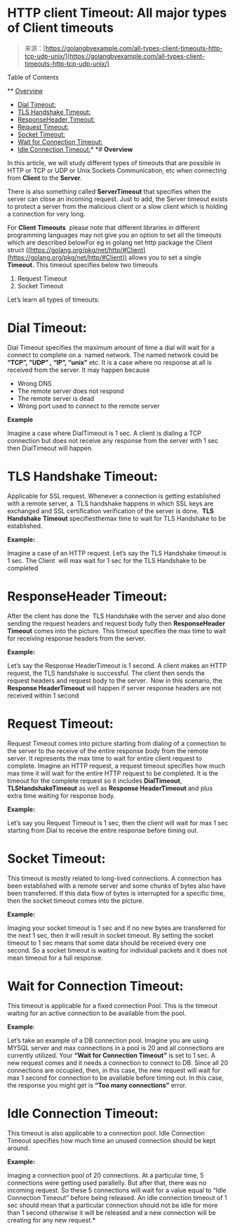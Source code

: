 <!--yml
category: 未分类
date: 2024-10-13 06:07:11
-->

# HTTP client Timeout: All major types of Client timeouts

> 来源：[https://golangbyexample.com/all-types-client-timeouts-http-tcp-udp-unix/](https://golangbyexample.com/all-types-client-timeouts-http-tcp-udp-unix/)

Table of Contents

 **   [Overview](#Overview "Overview")
*   [Dial Timeout:](#Dial_Timeout "Dial Timeout:")
*   [TLS Handshake Timeout:](#TLS_Handshake_Timeout "TLS Handshake Timeout:")
*   [ResponseHeader Timeout:](#ResponseHeader_Timeout "ResponseHeader Timeout:")
*   [Request Timeout:](#Request_Timeout "Request Timeout:")
*   [Socket Timeout:](#Socket_Timeout "Socket Timeout: ")
*   [Wait for Connection Timeout:](#Wait_for_Connection_Timeout "Wait for Connection Timeout:")
*   [Idle Connection Timeout:](#Idle_Connection_Timeout "Idle Connection Timeout:")*  *# **Overview**

In this article, we will study different types of timeouts that are possible in HTTP or TCP or UDP or Unix Sockets Communication, etc when connecting from **Client** to the **Server**.

There is also something called **ServerTimeout** that specifies when the server can close an incoming request. Just to add, the Server timeout exists to protect a server from the malicious client or a slow client which is holding a connection for very long.

For **Client Timeouts**  please note that different libraries in different programming languages may not give you an option to set all the timeouts which are described belowFor eg in golang net http package the Client struct ([https://golang.org/pkg/net/http/#Client](https://golang.org/pkg/net/http/#Client)) allows you to set a single **Timeout.** This timeout specifies below two timeouts

1.  Request Timeout
2.  Socket Timeout

Let’s learn all types of timeouts:

# **Dial Timeout**:

Dial Timeout specifies the maximum amount of time a dial will wait for a connect to complete on a  named network. The named network could be **“TCP”, “UDP” , “IP”, “unix”** etc. It is a case where no response at all is received from the server. It may happen because

*   Wrong DNS
*   The remote server does not respond
*   The remote server is dead
*   Wrong port used to connect to the remote server

**Example**

Imagine a case where DialTimeout is 1 sec. A client is dialing a TCP connection but does not receive any response from the server with 1 sec then DialTimeout will happen.

# **TLS Handshake Timeout**:

Applicable for SSL request. Whenever a connection is getting established with a remote server, a  TLS handshake happens in which SSL keys are exchanged and SSL certification verification of the server is done.  **TLS Handshake** **Timeout** specifiesthemax time to wait for TLS Handshake to be established.

**Example:**

Imagine a case of an HTTP request. Let’s say the TLS Handshake timeout is 1 sec. The Client  will max wait for 1 sec for the TLS Handshake to be completed

# **ResponseHeader Timeout**:

After the client has done the  TLS Handshake with the server and also done sending the request headers and request body fully then **ResponseHeader Timeout** comes into the picture. This timeout specifies the max time to wait for receiving response headers from the server.

**Example:**

Let’s say the Response HeaderTimeout is 1 second. A client makes an HTTP request, the TLS handshake is successful. The client then sends the request headers and request body to the server.  Now in this scenario, the **Response HeaderTimeout** will happen if server response headers are not received within 1 second

# **Request Timeout:**

Request Timeout comes into picture starting from dialing of a connection to the server to the receive of the entire response body from the remote server. It represents the max time to wait for entire client request to complete. Imagine an HTTP request, a request timeout specifies how much max time it will wait for the entire HTTP request to be completed. It is the timeout for the complete request so it includes **DialTimeout**, **TLSHandshakeTimeout** as well as **Response HeaderTimeout** and plus extra time waiting for response body.

**Example:**

Let’s say you Request Timeout is 1 sec, then the client will wait for max 1 sec starting from Dial to receive the entire response before timing out.

# **Socket Timeout:**

This timeout is mostly related to long-lived connections. A connection has been established with a remote server and some chunks of bytes also have been transferred. If this data flow of bytes is interrupted for a specific time, then the socket timeout comes into the picture.

**Example:**

Imaging your socket timeout is 1 sec and if no new bytes are transferred for the next 1 sec, then it will result in socket timeout. By setting the socket timeout to 1 sec means that some data should be received every one second. So a socket timeout is waiting for individual packets and it does not mean timeout for a full response.

# **Wait for Connection Timeout:**

This timeout is applicable for a fixed connection Pool. This is the timeout waiting for an active connection to be available from the pool.

**Example**:

Let’s take an example of a DB connection pool. Imagine you are using MYSQL server and max connections in a pool is 20 and all connections are currently utilized. Your **“Wait for Connection Timeout”** is set to 1 sec. A new request comes and it needs a connection to connect to DB. Since all 20 connections are occupied, then, in this case, the new request will wait for max 1 second for connection to be available before timing out. In this case, the response you might get is **“Too many connections”** error.

# **Idle Connection Timeout:**

This timeout is also applicable to a connection pool. Idle Connection Timeout specifies how much time an unused connection should be kept around.

**Example:**

Imaging a connection pool of 20 connections. At a particular time, 5 connections were getting used parallelly. But after that, there was no incoming request. So these 5 connections will wait for a value equal to “Idle Connection Timeout” before being released. An idle connection timeout of 1 sec should mean that a particular connection should not be idle for more than 1 second otherwise it will be released and a new connection will be creating for any new request.*